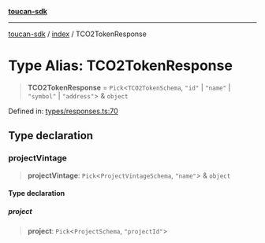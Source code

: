 [**toucan-sdk**](../../README.md)

***

[toucan-sdk](../../modules.md) / [index](../README.md) / TCO2TokenResponse

# Type Alias: TCO2TokenResponse

> **TCO2TokenResponse** = `Pick`\<`TCO2TokenSchema`, `"id"` \| `"name"` \| `"symbol"` \| `"address"`\> & `object`

Defined in: [types/responses.ts:70](https://github.com/ToucanProtocol/toucan-sdk/blob/65ec31518e31e7e8f8151ebebf28dd8a96275401/src/types/responses.ts#L70)

## Type declaration

### projectVintage

> **projectVintage**: `Pick`\<`ProjectVintageSchema`, `"name"`\> & `object`

#### Type declaration

##### project

> **project**: `Pick`\<`ProjectSchema`, `"projectId"`\>
